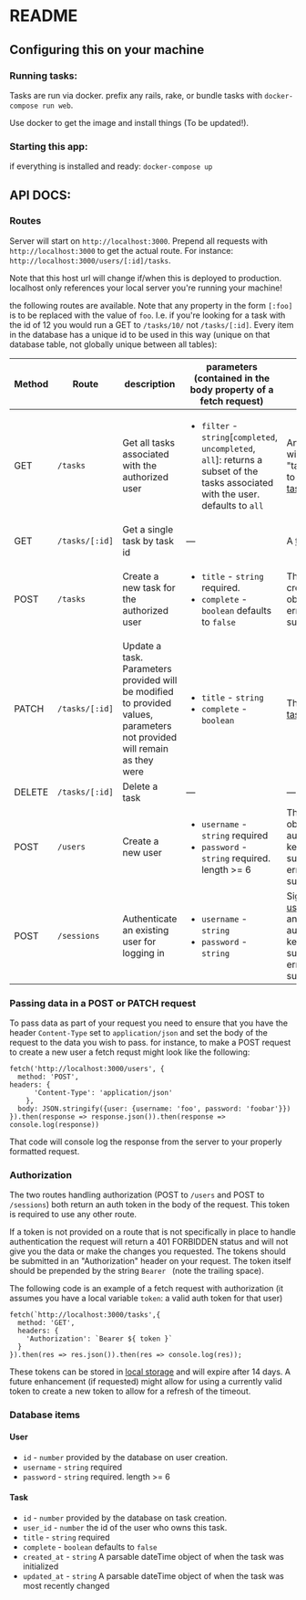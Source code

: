# README

## Configuring this on your machine

### Running tasks:

Tasks are run via docker. prefix any rails, rake, or bundle tasks with `docker-compose run web`.

Use docker to get the image and install things (To be updated!).

### Starting this app:

if everything is installed and ready:
`docker-compose up`

## API DOCS:

### Routes
Server will start on `http://localhost:3000`. Prepend all requests with `http://localhost:3000` to get the actual route. For instance: `http://localhost:3000/users/[:id]/tasks`.

Note that this host url will change if/when this is deployed to production. localhost only references your local server you're running your machine!

the following routes are available. Note that any property in the form `[:foo]` is to be replaced with the value of `foo`. I.e. if you're looking for a task with the id of 12 you would run a GET to `/tasks/10/` not `/tasks/[:id]`. Every item in the database has a unique id to be used in this way (unique on that database table, not globally unique between all tables):

| Method | Route | description | parameters (contained in the body property of a fetch request) | reuturn |
| --- |  --- | --- | --- | --- |
| GET | `/tasks` | Get all tasks associated with the authorized user | <ul><li>`filter` - `string`[`completed`, `uncompleted`, `all`]: returns a subset of the tasks associated with the user. defaults to `all`</li></ul> | An object with a key of "tasks" going to an `array` of [task](#Task) objects |
| GET | `/tasks/[:id]` | Get a single task by task id | &mdash; | A [task](#Task) object |
| POST | `/tasks` | Create a new task for the authorized user | <ul><li>`title` - `string` required.</li><li>`complete` - `boolean` defaults to `false`</li></ul> | The newly created [task](#Task) object or errors if not successful |
| PATCH | `/tasks/[:id]` | Update a task. Parameters provided will be modified to provided values, parameters not provided will remain as they were | <ul><li>`title` - `string`</li><li>`complete` - `boolean`</li></ul> | The updated [task](#Task) object |
| DELETE | `/tasks/[:id]` | Delete a task | &mdash; | &mdash; |
| POST | `/users` | Create a new user | <ul><li>`username` - `string` required</li><li>`password` - `string` required. length >= 6</li></ul> | The new [user](#User) object and an authentication key if successful. errors if not successful |
| POST | `/sessions` | Authenticate an existing user for logging in | <ul><li>`username` - `string`</li><li>`password` - `string`</li></ul> | Signed in [user](#User) object and authentication key if successful, errors if not successful |

### Passing data in a POST or PATCH request

To pass data as part of your request you need to ensure that you have the header `Content-Type` set to `application/json` and set the body of the request to the data you wish to pass.
for instance, to make a POST request to create a new user a fetch requst might look like the following:
```
fetch('http://localhost:3000/users', {
  method: 'POST',
headers: {
      'Content-Type': 'application/json'
    },
  body: JSON.stringify({user: {username: 'foo', password: 'foobar'}})
}).then(response => response.json()).then(response => console.log(response))
```
That code will console log the response from the server to your properly formatted request.

### Authorization

The two routes handling authorization (POST to `/users` and POST to `/sessions`) both return an auth token in the body of the request.
This token is required to use any other route.

If a token is not provided on a route that is not specifically in place to handle authentication the request will return a 401 FORBIDDEN status and will not give you the data or make the changes you requested.
The tokens should be submitted in an "Authorization" header on your request. The token itself should be prepended by the string `Bearer ` (note the trailing space).

The following code is an example of a fetch request with authorization (it assumes you have a local variable `token`: a valid auth token for that user)
```
fetch(`http://localhost:3000/tasks',{
  method: 'GET',
  headers: {
    'Authorization': `Bearer ${ token }`
  }
}).then(res => res.json()).then(res => console.log(res));
```

These tokens can be stored in [local storage](https://developer.mozilla.org/en-US/docs/Web/API/Window/localStorage) and will expire after 14 days.
A future enhancement (if requested) might allow for using a currently valid token to create a new token to allow for a refresh of the timeout.

### Database items
#### User
<ul><li><code>id</code> - <code>number</code> provided by the database on user creation.</li><li><code>username</code> - <code>string</code> required</li><li><code>password</code> - <code>string</code> required. length >= 6</li></ul>

#### Task
<ul>
  <li><code>id</code> - <code>number</code> provided by the database on task creation.</li>
  <li><code>user_id</code> - <code>number</code> the id of the user who owns this task.</li>
  <li><code>title</code> - <code>string</code> required</li>
  <li><code>complete</code> - <code>boolean</code> defaults to <code>false</code></li>
  <li><code>created_at</code> - <code>string</code> A parsable dateTime object of when the task was initialized</li>
  <li><code>updated_at</code> - <code>string</code> A parsable dateTime object of when the task was most recently changed</li>
</ul>